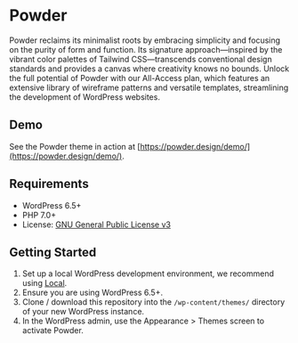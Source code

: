 # Powder

Powder reclaims its minimalist roots by embracing simplicity and focusing on the purity of form and function. Its signature approach—inspired by the vibrant color palettes of Tailwind CSS—transcends conventional design standards and provides a canvas where creativity knows no bounds. Unlock the full potential of Powder with our All-Access plan, which features an extensive library of wireframe patterns and versatile templates, streamlining the development of WordPress websites.

## Demo

See the Powder theme in action at [https://powder.design/demo/](https://powder.design/demo/).

## Requirements

- WordPress 6.5+
- PHP 7.0+
- License: [GNU General Public License v3](https://www.gnu.org/licenses/gpl-3.0.html)

## Getting Started

1. Set up a local WordPress development environment, we recommend using [Local](https://localwp.com/).
2. Ensure you are using WordPress 6.5+.
3. Clone / download this repository into the `/wp-content/themes/` directory of your new WordPress instance.
4. In the WordPress admin, use the Appearance > Themes screen to activate Powder.
